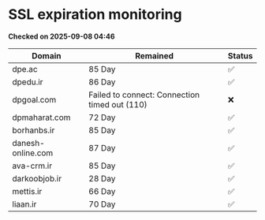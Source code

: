 # SSL expiration monitoring

**Checked on 2025-09-08 04:46**

| Domain | Remained | Status       |
|--------|----------|--------------|
| dpe.ac     | 85 Day   | ✅ |
| dpedu.ir     | 86 Day   | ✅ |
| dpgoal.com     | Failed to connect: Connection timed out (110)       | ❌ |
| dpmaharat.com     | 72 Day   | ✅ |
| borhanbs.ir     | 85 Day   | ✅ |
| danesh-online.com     | 87 Day   | ✅ |
| ava-crm.ir     | 85 Day   | ✅ |
| darkoobjob.ir     | 28 Day   | ✅ |
| mettis.ir     | 66 Day   | ✅ |
| liaan.ir     | 70 Day   | ✅ |
